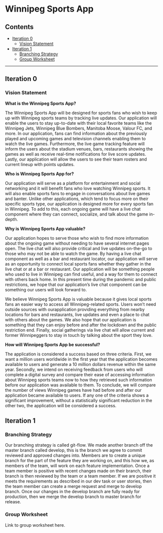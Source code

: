 # Winnipeg Sports App

## Contents
* [Iteration 0](#iteration-0)
    * [Vision Statement](#vision-statment)<!-- @IGNORE PREVIOUS: anchor -->
* [Iteration 1](#iteration-1)
    * [Branching Strategy](#branching-strategy)
    * [Group Worksheet](#group-worksheet)

---

## **Iteration 0**
### Vision Statement

**What is the Winnipeg Sports App?**

The Winnipeg Sports App will be designed for sports fans who wish to keep up with Winnipeg sports teams by tracking live updates. Our application will enable the users to stay up-to-date with their local favorite teams like the Winnipeg Jets, Winnipeg Blue Bombers, Manitoba Moose, Valour FC, and more. In our application, fans can find information about the previously played and upcoming games and television channels enabling them to watch the live games. Furthermore, the live game tracking feature will inform the users about the stadium venues, bars, restaurants showing the games as well as receive real-time notifications for live score updates. Lastly, our application will allow the users to see their team rosters and current lineup with points updates.

**Who is Winnipeg Sports App for?**

Our application will serve as a platform for entertainment and social networking and it will benefit fans who love watching Winnipeg sports. It will also enable sports fans to engage in conversations about live games and banter. Unlike other applications, which tend to focus more on their specific sports type, our application is designed more for every sports fan in Winnipeg. To add to this, each ongoing game will have a live chat component where they can connect, socialize, and talk about the game in-depth.

**Why is Winnipeg Sports App valuable?**

Our application hopes to serve those who wish to find more information about the ongoing game without needing to have several internet pages open. The live chat will also provide critical and live updates on-the-go to those who may not be able to watch the game. By having a live chat component as well as a bar and restaurant locator, our application will serve as an opportunity to connect local sports fans whether they gather in the live chat or at a bar or restaurant. Our application will be something people who used to live in Winnipeg can find useful, and a way for them to connect with others back home. In this present time during the pandemic and public restrictions, we hope that our application’s live chat component can be something our users will look forward to.

We believe Winnipeg Sports App is valuable because it gives local sports fans an easier way to access all Winnipeg-related sports. Users won’t need outside sources with ourapplication providing everything from nearby locations for bars and restaurants, live updates and even a place to chat with others about the games. We also hope that our application is something that they can enjoy before and after the lockdown and the public restriction end. Finally, social gatherings via live chat will allow current and former Winnipeggers to stay in touch by talking about the sport they love.

**How will Winnipeg Sports App be successful?**

The application is considered a success based on three criteria. First, we want a million users worldwide in the first year that the application becomes available 
to users and generate a 10 million dollars revenue within the same year. Secondly, we intend on receiving feedback from users who will complete a digital survey and compare their ease of accessing information about Winnipeg sports teams now to how they retrieved such information before our application was available to them. To conclude, we will compare the number of views Winnipeg games have had before and after our application became available to users. If any one of the criteria shows a significant improvement, without a statistically significant reduction in the other two, the application will be considered a success.

## Iteration 1

### Branching Strategy

Our branching strategy is called git-flow. We made another branch off the master branch called develop, this is the branch we agree to commit reviewed and approved changes into. Members are to create a unique branch for the part of the feature they are working on, and this how we, as members of the team, will work on each feature implementation. Once a team member is positive with recent changes made on their branch, their branch is then reviewed by the team or a team member. If we are positive it meets the requirements as described in our dev task or user stories, then the team member can create a merge request and merge to develop branch. Once our changes in the develop branch are fully ready for production, then we merge the develop branch to master branch for release.

### Group Worksheet
Link to group worksheet here. 